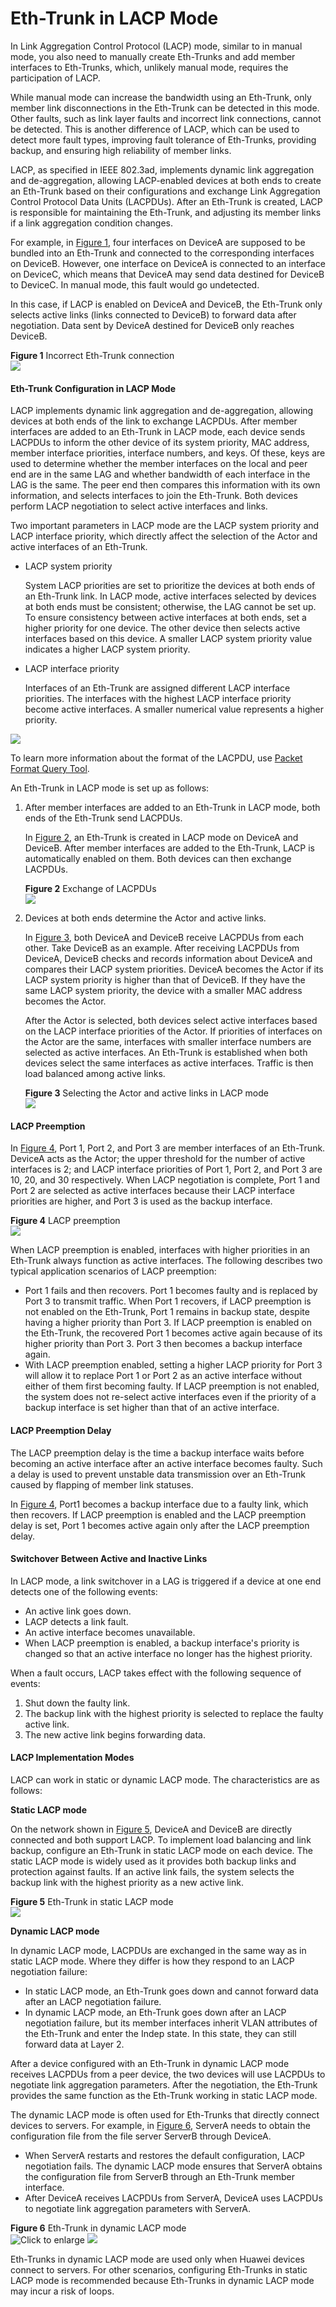 Eth-Trunk in LACP Mode
======================

In Link Aggregation Control Protocol (LACP) mode, similar to in manual mode, you also need to manually create Eth-Trunks and add member interfaces to Eth-Trunks, which, unlikely manual mode, requires the participation of LACP.

While manual mode can increase the bandwidth using an Eth-Trunk, only member link disconnections in the Eth-Trunk can be detected in this mode. Other faults, such as link layer faults and incorrect link connections, cannot be detected. This is another difference of LACP, which can be used to detect more fault types, improving fault tolerance of Eth-Trunks, providing backup, and ensuring high reliability of member links.

LACP, as specified in IEEE 802.3ad, implements dynamic link aggregation and de-aggregation, allowing LACP-enabled devices at both ends to create an Eth-Trunk based on their configurations and exchange Link Aggregation Control Protocol Data Units (LACPDUs). After an Eth-Trunk is created, LACP is responsible for maintaining the Eth-Trunk, and adjusting its member links if a link aggregation condition changes.

For example, in [Figure 1](#EN-US_CONCEPT_0000001130621732__fig_dc_fd_eth-trunk_000701), four interfaces on DeviceA are supposed to be bundled into an Eth-Trunk and connected to the corresponding interfaces on DeviceB. However, one interface on DeviceA is connected to an interface on DeviceC, which means that DeviceA may send data destined for DeviceB to DeviceC. In manual mode, this fault would go undetected.

In this case, if LACP is enabled on DeviceA and DeviceB, the Eth-Trunk only selects active links (links connected to DeviceB) to forward data after negotiation. Data sent by DeviceA destined for DeviceB only reaches DeviceB.

**Figure 1** Incorrect Eth-Trunk connection  
![](figure/en-us_image_0000001130781630.png)
#### Eth-Trunk Configuration in LACP Mode

LACP implements dynamic link aggregation and de-aggregation, allowing devices at both ends of the link to exchange LACPDUs. After member interfaces are added to an Eth-Trunk in LACP mode, each device sends LACPDUs to inform the other device of its system priority, MAC address, member interface priorities, interface numbers, and keys. Of these, keys are used to determine whether the member interfaces on the local and peer end are in the same LAG and whether bandwidth of each interface in the LAG is the same. The peer end then compares this information with its own information, and selects interfaces to join the Eth-Trunk. Both devices perform LACP negotiation to select active interfaces and links.

Two important parameters in LACP mode are the LACP system priority and LACP interface priority, which directly affect the selection of the Actor and active interfaces of an Eth-Trunk.

* LACP system priority
  
  System LACP priorities are set to prioritize the devices at both ends of an Eth-Trunk link. In LACP mode, active interfaces selected by devices at both ends must be consistent; otherwise, the LAG cannot be set up. To ensure consistency between active interfaces at both ends, set a higher priority for one device. The other device then selects active interfaces based on this device. A smaller LACP system priority value indicates a higher LACP system priority.
* LACP interface priority
  
  Interfaces of an Eth-Trunk are assigned different LACP interface priorities. The interfaces with the highest LACP interface priority become active interfaces. A smaller numerical value represents a higher priority.

![](public_sys-resources/note_3.0-en-us.png) 

To learn more information about the format of the LACPDU, use [Packet Format Query Tool](https://info.support.huawei.com/network/infofinder/openPacketFormatPage?module=6&lang=en).

An Eth-Trunk in LACP mode is set up as follows:

1. After member interfaces are added to an Eth-Trunk in LACP mode, both ends of the Eth-Trunk send LACPDUs.
   
   In [Figure 2](#EN-US_CONCEPT_0000001130621732__fig_dc_fd_eth-trunk_000704), an Eth-Trunk is created in LACP mode on DeviceA and DeviceB. After member interfaces are added to the Eth-Trunk, LACP is automatically enabled on them. Both devices can then exchange LACPDUs.
   
   **Figure 2** Exchange of LACPDUs  
   ![](figure/en-us_image_0000001130621834.png)
2. Devices at both ends determine the Actor and active links.
   
   In [Figure 3](#EN-US_CONCEPT_0000001130621732__fig_dc_fd_eth-trunk_000705), both DeviceA and DeviceB receive LACPDUs from each other. Take DeviceB as an example. After receiving LACPDUs from DeviceA, DeviceB checks and records information about DeviceA and compares their LACP system priorities. DeviceA becomes the Actor if its LACP system priority is higher than that of DeviceB. If they have the same LACP system priority, the device with a smaller MAC address becomes the Actor.
   
   After the Actor is selected, both devices select active interfaces based on the LACP interface priorities of the Actor. If priorities of interfaces on the Actor are the same, interfaces with smaller interface numbers are selected as active interfaces. An Eth-Trunk is established when both devices select the same interfaces as active interfaces. Traffic is then load balanced among active links.
   
   **Figure 3** Selecting the Actor and active links in LACP mode  
   ![](figure/en-us_image_0000001176661381.png)

#### LACP Preemption

In [Figure 4](#EN-US_CONCEPT_0000001130621732__fig_dc_fd_eth-trunk_000706), Port 1, Port 2, and Port 3 are member interfaces of an Eth-Trunk. DeviceA acts as the Actor; the upper threshold for the number of active interfaces is 2; and LACP interface priorities of Port 1, Port 2, and Port 3 are 10, 20, and 30 respectively. When LACP negotiation is complete, Port 1 and Port 2 are selected as active interfaces because their LACP interface priorities are higher, and Port 3 is used as the backup interface.

**Figure 4** LACP preemption  
![](figure/en-us_image_0000001176741291.png)

When LACP preemption is enabled, interfaces with higher priorities in an Eth-Trunk always function as active interfaces. The following describes two typical application scenarios of LACP preemption:

* Port 1 fails and then recovers. Port 1 becomes faulty and is replaced by Port 3 to transmit traffic. When Port 1 recovers, if LACP preemption is not enabled on the Eth-Trunk, Port 1 remains in backup state, despite having a higher priority than Port 3. If LACP preemption is enabled on the Eth-Trunk, the recovered Port 1 becomes active again because of its higher priority than Port 3. Port 3 then becomes a backup interface again.
* With LACP preemption enabled, setting a higher LACP priority for Port 3 will allow it to replace Port 1 or Port 2 as an active interface without either of them first becoming faulty. If LACP preemption is not enabled, the system does not re-select active interfaces even if the priority of a backup interface is set higher than that of an active interface.

#### LACP Preemption Delay

The LACP preemption delay is the time a backup interface waits before becoming an active interface after an active interface becomes faulty. Such a delay is used to prevent unstable data transmission over an Eth-Trunk caused by flapping of member link statuses.

In [Figure 4](#EN-US_CONCEPT_0000001130621732__fig_dc_fd_eth-trunk_000706), Port1 becomes a backup interface due to a faulty link, which then recovers. If LACP preemption is enabled and the LACP preemption delay is set, Port 1 becomes active again only after the LACP preemption delay.


#### Switchover Between Active and Inactive Links

In LACP mode, a link switchover in a LAG is triggered if a device at one end detects one of the following events:

* An active link goes down.
* LACP detects a link fault.
* An active interface becomes unavailable.
* When LACP preemption is enabled, a backup interface's priority is changed so that an active interface no longer has the highest priority.

When a fault occurs, LACP takes effect with the following sequence of events:

1. Shut down the faulty link.
2. The backup link with the highest priority is selected to replace the faulty active link.
3. The new active link begins forwarding data.

#### LACP Implementation Modes

LACP can work in static or dynamic LACP mode. The characteristics are as follows:

**Static LACP mode**

On the network shown in [Figure 5](#EN-US_CONCEPT_0000001130621732__fig8805227019), DeviceA and DeviceB are directly connected and both support LACP. To implement load balancing and link backup, configure an Eth-Trunk in static LACP mode on each device. The static LACP mode is widely used as it provides both backup links and protection against faults. If an active link fails, the system selects the backup link with the highest priority as a new active link.

**Figure 5** Eth-Trunk in static LACP mode  
![](figure/en-us_image_0000001218111834.png)

**Dynamic LACP mode**

In dynamic LACP mode, LACPDUs are exchanged in the same way as in static LACP mode. Where they differ is how they respond to an LACP negotiation failure:

* In static LACP mode, an Eth-Trunk goes down and cannot forward data after an LACP negotiation failure.
* In dynamic LACP mode, an Eth-Trunk goes down after an LACP negotiation failure, but its member interfaces inherit VLAN attributes of the Eth-Trunk and enter the Indep state. In this state, they can still forward data at Layer 2.

After a device configured with an Eth-Trunk in dynamic LACP mode receives LACPDUs from a peer device, the two devices will use LACPDUs to negotiate link aggregation parameters. After the negotiation, the Eth-Trunk provides the same function as the Eth-Trunk working in static LACP mode.

The dynamic LACP mode is often used for Eth-Trunks that directly connect devices to servers. For example, in [Figure 6](#EN-US_CONCEPT_0000001130621732__fig7806727012), ServerA needs to obtain the configuration file from the file server ServerB through DeviceA.

* When ServerA restarts and restores the default configuration, LACP negotiation fails. The dynamic LACP mode ensures that ServerA obtains the configuration file from ServerB through an Eth-Trunk member interface.
* After DeviceA receives LACPDUs from ServerA, DeviceA uses LACPDUs to negotiate link aggregation parameters with ServerA.

**Figure 6** Eth-Trunk in dynamic LACP mode  
![](figure/en-us_image_0000001262471731.png "Click to enlarge")
![](public_sys-resources/note_3.0-en-us.png) 

Eth-Trunks in dynamic LACP mode are used only when Huawei devices connect to servers. For other scenarios, configuring Eth-Trunks in static LACP mode is recommended because Eth-Trunks in dynamic LACP mode may incur a risk of loops.